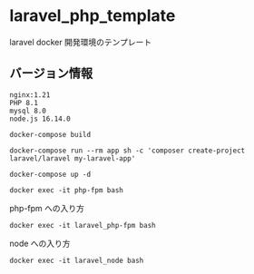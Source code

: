 # laravel_php_template
laravel docker 開発環境のテンプレート  
##  バージョン情報
~~~
nginx:1.21
PHP 8.1
mysql 8.0
node.js 16.14.0
~~~

```shell
docker-compose build

docker-compose run --rm app sh -c 'composer create-project laravel/laravel my-laravel-app'

docker-compose up -d

docker exec -it php-fpm bash
```

php-fpm への入り方

```shell
docker exec -it laravel_php-fpm bash
```

node への入り方

```shell
docker exec -it laravel_node bash
```
